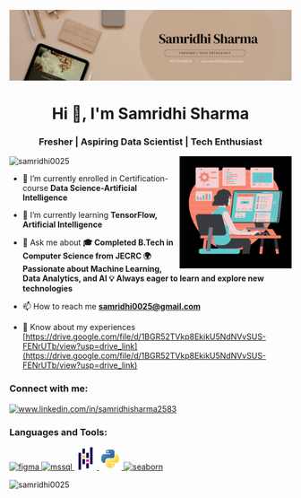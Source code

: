![logo](https://github.com/samridhi0025/samridhi0025/blob/main/banner.png)
<h1 align="center">Hi 👋, I'm Samridhi Sharma</h1>
<h3 align="center">Fresher | Aspiring Data Scientist | Tech Enthusiast</h3>
<img align ="right" alt ="coding" width = "200" src="https://github.com/samridhi0025/samridhi0025/blob/main/img.png">
<p align="left"> <img src="https://komarev.com/ghpvc/?username=samridhi0025&label=Profile%20views&color=0e75b6&style=flat" alt="samridhi0025" /> </p>

- 🔭 I’m currently enrolled in Certification-course **Data Science-Artificial Intelligence**

- 🌱 I’m currently learning **TensorFlow, Artificial Intelligence**

- 💬 Ask me about **🎓 Completed B.Tech in Computer Science from JECRC 🌍 Passionate about Machine Learning, Data Analytics, and AI 💡 Always eager to learn and explore new technologies**

- 📫 How to reach me **samridhi0025@gmail.com**

- 📄 Know about my experiences [https://drive.google.com/file/d/1BGR52TVkp8EkikU5NdNVvSUS-FENrUTb/view?usp=drive_link](https://drive.google.com/file/d/1BGR52TVkp8EkikU5NdNVvSUS-FENrUTb/view?usp=drive_link)

<h3 align="left">Connect with me:</h3>
<p align="left">
<a href="https://linkedin.com/in/www.linkedin.com/in/samridhisharma2583" target="blank"><img align="center" src="https://raw.githubusercontent.com/rahuldkjain/github-profile-readme-generator/master/src/images/icons/Social/linked-in-alt.svg" alt="www.linkedin.com/in/samridhisharma2583" height="30" width="40" /></a>
</p>

<h3 align="left">Languages and Tools:</h3>
<p align="left"> <a href="https://www.figma.com/" target="_blank" rel="noreferrer"> <img src="https://www.vectorlogo.zone/logos/figma/figma-icon.svg" alt="figma" width="40" height="40"/> </a> <a href="https://www.microsoft.com/en-us/sql-server" target="_blank" rel="noreferrer"> <img src="https://www.svgrepo.com/show/303229/microsoft-sql-server-logo.svg" alt="mssql" width="40" height="40"/> </a> <a href="https://pandas.pydata.org/" target="_blank" rel="noreferrer"> <img src="https://raw.githubusercontent.com/devicons/devicon/2ae2a900d2f041da66e950e4d48052658d850630/icons/pandas/pandas-original.svg" alt="pandas" width="40" height="40"/> </a> <a href="https://www.python.org" target="_blank" rel="noreferrer"> <img src="https://raw.githubusercontent.com/devicons/devicon/master/icons/python/python-original.svg" alt="python" width="40" height="40"/> </a> <a href="https://seaborn.pydata.org/" target="_blank" rel="noreferrer"> <img src="https://seaborn.pydata.org/_images/logo-mark-lightbg.svg" alt="seaborn" width="40" height="40"/> </a> </p>

<p><img align="center" src="https://github-readme-stats.vercel.app/api/top-langs?username=samridhi0025&show_icons=true&locale=en&layout=compact" alt="samridhi0025" /></p>
